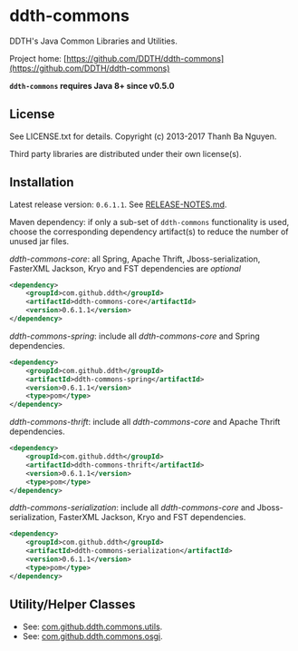 ddth-commons
============

DDTH's Java Common Libraries and Utilities.

Project home:
[https://github.com/DDTH/ddth-commons](https://github.com/DDTH/ddth-commons)

**`ddth-commons` requires Java 8+ since v0.5.0**


## License ##

See LICENSE.txt for details. Copyright (c) 2013-2017 Thanh Ba Nguyen.

Third party libraries are distributed under their own license(s).


## Installation ##

Latest release version: `0.6.1.1`. See [RELEASE-NOTES.md](RELEASE-NOTES.md).

Maven dependency: if only a sub-set of `ddth-commons` functionality is used, choose the corresponding
dependency artifact(s) to reduce the number of unused jar files.

*ddth-commons-core*: all Spring, Apache Thrift, Jboss-serialization, FasterXML Jackson, Kryo and FST dependencies are *optional*

```xml
<dependency>
	<groupId>com.github.ddth</groupId>
	<artifactId>ddth-commons-core</artifactId>
	<version>0.6.1.1</version>
</dependency>
```

*ddth-commons-spring*: include all *ddth-commons-core* and Spring dependencies.

```xml
<dependency>
    <groupId>com.github.ddth</groupId>
    <artifactId>ddth-commons-spring</artifactId>
    <version>0.6.1.1</version>
    <type>pom</type>
</dependency>
```

*ddth-commons-thrift*: include all *ddth-commons-core* and Apache Thrift dependencies.

```xml
<dependency>
    <groupId>com.github.ddth</groupId>
    <artifactId>ddth-commons-thrift</artifactId>
    <version>0.6.1.1</version>
    <type>pom</type>
</dependency>
```

*ddth-commons-serialization*: include all *ddth-commons-core* and Jboss-serialization, FasterXML Jackson, Kryo and FST dependencies.

```xml
<dependency>
    <groupId>com.github.ddth</groupId>
    <artifactId>ddth-commons-serialization</artifactId>
    <version>0.6.1.1</version>
    <type>pom</type>
</dependency>
```


## Utility/Helper Classes ##

* See: [com.github.ddth.commons.utils](src/main/java/com/github/ddth/commons/utils/README.md).
* See: [com.github.ddth.commons.osgi](src/main/java/com/github/ddth/commons/osgi/README.md).
